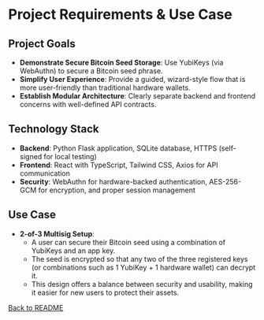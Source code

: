 # Project Requirements & Use Case

## Project Goals
- **Demonstrate Secure Bitcoin Seed Storage**: Use YubiKeys (via WebAuthn) to secure a Bitcoin seed phrase.
- **Simplify User Experience**: Provide a guided, wizard-style flow that is more user-friendly than traditional hardware wallets.
- **Establish Modular Architecture**: Clearly separate backend and frontend concerns with well-defined API contracts.

## Technology Stack
- **Backend**: Python Flask application, SQLite database, HTTPS (self-signed for local testing)
- **Frontend**: React with TypeScript, Tailwind CSS, Axios for API communication
- **Security**: WebAuthn for hardware-backed authentication, AES-256-GCM for encryption, and proper session management

## Use Case
- **2-of-3 Multisig Setup**: 
  - A user can secure their Bitcoin seed using a combination of YubiKeys and an app key.
  - The seed is encrypted so that any two of the three registered keys (or combinations such as 1 YubiKey + 1 hardware wallet) can decrypt it.
  - This design offers a balance between security and usability, making it easier for new users to protect their assets.

[Back to README](../README.md) 